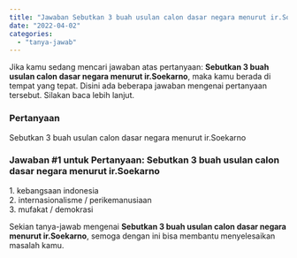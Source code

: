```yaml
---
title: "Jawaban Sebutkan 3 buah usulan calon dasar negara menurut ir.Soekarno"
date: "2022-04-02"
categories: 
  - "tanya-jawab"
---
```


Jika kamu sedang mencari jawaban atas pertanyaan: **Sebutkan 3 buah usulan calon dasar negara menurut ir.Soekarno**, maka kamu berada di tempat yang tepat. Disini ada beberapa jawaban mengenai pertanyaan tersebut. Silakan baca lebih lanjut.

### Pertanyaan

Sebutkan 3 buah usulan calon dasar negara menurut ir.Soekarno

### Jawaban #1 untuk Pertanyaan: Sebutkan 3 buah usulan calon dasar negara menurut ir.Soekarno

1\. kebangsaan indonesia  
2\. internasionalisme / perikemanusiaan  
3\. mufakat / demokrasi

Sekian tanya-jawab mengenai **Sebutkan 3 buah usulan calon dasar negara menurut ir.Soekarno**, semoga dengan ini bisa membantu menyelesaikan masalah kamu.
